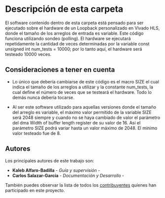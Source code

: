 # Descripción de esta carpeta

El software contenido dentro de esta carpeta está pensado para ser ejecutado sobre el hardware de un Loopback personalizado en Vivado HLS, donde el tamaño de los arreglos de entrada es variable. Este código funciona utilizando sondeo (polling). El hardware se ejecutará repetidamente la cantidad de veces determinadas por la variable const unsigned int num_tests = 10000; por lo tanto aquí, el hardware será testeado 10000 veces.

## Consideraciones a tener en cuenta

* Lo único que debería cambiarse de este código es el macro SIZE el cual indica el tamaño de los arreglos a utilizar  y la constante num_tests, la cual define el número de veces que se testeará el hardware. Todo lo demás nunca debería tocarse.

* Al ser este software utilizado para aquellas versiones donde el tamaño del arreglo es variable, el máximo valor permitido de la variable SIZE será 2048 siempre y cuando no se haya cambiado de valor el parámetro del dma Width of buffer length register de su valor de 16. Así el parámetro SIZE podrá variar hasta un valor máximo de 2048. El mínimo valor testeado fue de 8.

## Autores

Los principales autores de este trabajo son:

* **Kaleb Alfaro-Badilla** - *Guía y supervisión* - 
* **Carlos Salazar-García** - *Documentación y Desarrollo* -

También puedes observar la lista de todos los [contribuyentes](https://github.com/cadriansalazarg/InterfacesZynq/contributors) quíenes han participado en este proyecto. 
